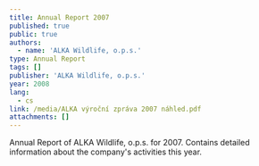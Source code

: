 ```yaml
---
title: Annual Report 2007
published: true
public: true
authors:
  - name: 'ALKA Wildlife, o.p.s.'
type: Annual Report
tags: []
publisher: 'ALKA Wildlife, o.p.s.'
year: 2008
lang:
  - cs
link: /media/ALKA výroční zpráva 2007 náhled.pdf
attachments: []
---
```

Annual Report of ALKA Wildlife, o.p.s. for 2007. Contains detailed information about the company's activities this year.
